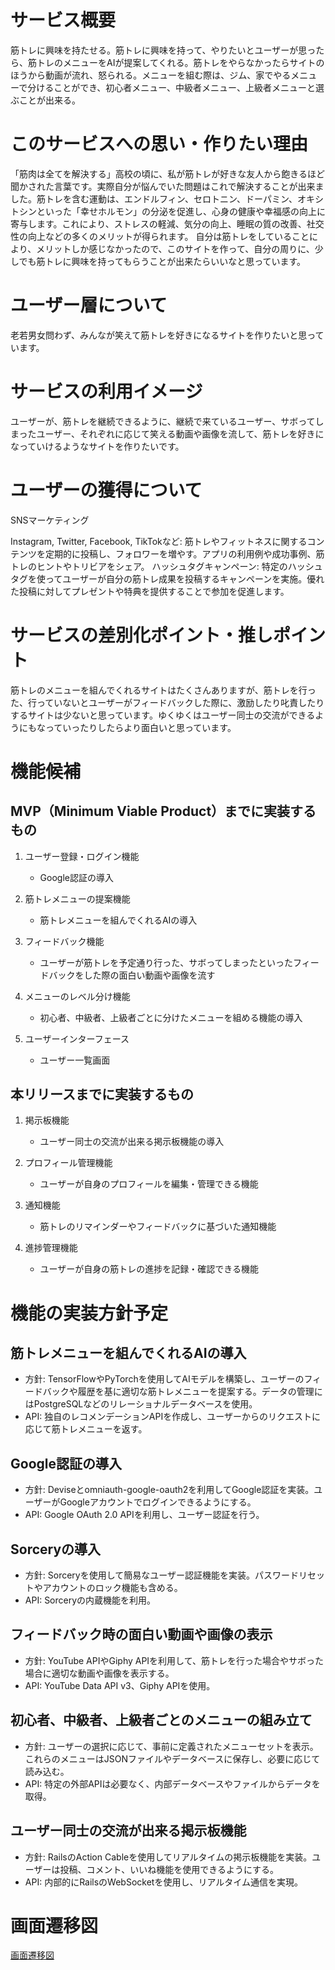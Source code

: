 # サービス概要

筋トレに興味を持たせる。筋トレに興味を持って、やりたいとユーザーが思ったら、筋トレのメニューをAIが提案してくれる。筋トレをやらなかったらサイトのほうから動画が流れ、怒られる。メニューを組む際は、ジム、家でやるメニューで分けることができ、初心者メニュー、中級者メニュー、上級者メニューと選ぶことが出来る。

# このサービスへの思い・作りたい理由

「筋肉は全てを解決する」高校の頃に、私が筋トレが好きな友人から飽きるほど聞かされた言葉です。実際自分が悩んでいた問題はこれで解決することが出来ました。筋トレを含む運動は、エンドルフィン、セロトニン、ドーパミン、オキシトシンといった「幸せホルモン」の分泌を促進し、心身の健康や幸福感の向上に寄与します。これにより、ストレスの軽減、気分の向上、睡眠の質の改善、社交性の向上などの多くのメリットが得られます。
自分は筋トレをしていることにより、メリットしか感じなかったので、このサイトを作って、自分の周りに、少しでも筋トレに興味を持ってもらうことが出来たらいいなと思っています。

# ユーザー層について

老若男女問わず、みんなが笑えて筋トレを好きになるサイトを作りたいと思っています。

# サービスの利用イメージ

ユーザーが、筋トレを継続できるように、継続で来ているユーザー、サボってしまったユーザー、それぞれに応じて笑える動画や画像を流して、筋トレを好きになっていけるようなサイトを作りたいです。

# ユーザーの獲得について

SNSマーケティング

Instagram, Twitter, Facebook, TikTokなど: 筋トレやフィットネスに関するコンテンツを定期的に投稿し、フォロワーを増やす。アプリの利用例や成功事例、筋トレのヒントやトリビアをシェア。
ハッシュタグキャンペーン: 特定のハッシュタグを使ってユーザーが自分の筋トレ成果を投稿するキャンペーンを実施。優れた投稿に対してプレゼントや特典を提供することで参加を促進します。

# サービスの差別化ポイント・推しポイント

筋トレのメニューを組んでくれるサイトはたくさんありますが、筋トレを行った、行っていないとユーザーがフィードバックした際に、激励したり叱責したりするサイトは少ないと思っています。ゆくゆくはユーザー同士の交流ができるようにもなっていったりしたらより面白いと思っています。

# 機能候補

## MVP（Minimum Viable Product）までに実装するもの
1. ユーザー登録・ログイン機能
   - Google認証の導入

2. 筋トレメニューの提案機能
   - 筋トレメニューを組んでくれるAIの導入

3. フィードバック機能
   - ユーザーが筋トレを予定通り行った、サボってしまったといったフィードバックをした際の面白い動画や画像を流す

4. メニューのレベル分け機能
   - 初心者、中級者、上級者ごとに分けたメニューを組める機能の導入

5. ユーザーインターフェース
   - ユーザー一覧画面

## 本リリースまでに実装するもの
1. 掲示板機能
   - ユーザー同士の交流が出来る掲示板機能の導入

2. プロフィール管理機能
   - ユーザーが自身のプロフィールを編集・管理できる機能

3. 通知機能
   - 筋トレのリマインダーやフィードバックに基づいた通知機能

4. 進捗管理機能
   - ユーザーが自身の筋トレの進捗を記録・確認できる機能

# 機能の実装方針予定

## 筋トレメニューを組んでくれるAIの導入
- 方針: TensorFlowやPyTorchを使用してAIモデルを構築し、ユーザーのフィードバックや履歴を基に適切な筋トレメニューを提案する。データの管理にはPostgreSQLなどのリレーショナルデータベースを使用。
- API: 独自のレコメンデーションAPIを作成し、ユーザーからのリクエストに応じて筋トレメニューを返す。

## Google認証の導入
- 方針: Deviseとomniauth-google-oauth2を利用してGoogle認証を実装。ユーザーがGoogleアカウントでログインできるようにする。
- API: Google OAuth 2.0 APIを利用し、ユーザー認証を行う。

## Sorceryの導入
- 方針: Sorceryを使用して簡易なユーザー認証機能を実装。パスワードリセットやアカウントのロック機能も含める。
- API: Sorceryの内蔵機能を利用。

## フィードバック時の面白い動画や画像の表示
- 方針: YouTube APIやGiphy APIを利用して、筋トレを行った場合やサボった場合に適切な動画や画像を表示する。
- API: YouTube Data API v3、Giphy APIを使用。

## 初心者、中級者、上級者ごとのメニューの組み立て
- 方針: ユーザーの選択に応じて、事前に定義されたメニューセットを表示。これらのメニューはJSONファイルやデータベースに保存し、必要に応じて読み込む。
- API: 特定の外部APIは必要なく、内部データベースやファイルからデータを取得。

## ユーザー同士の交流が出来る掲示板機能
- 方針: RailsのAction Cableを使用してリアルタイムの掲示板機能を実装。ユーザーは投稿、コメント、いいね機能を使用できるようにする。
- API: 内部的にRailsのWebSocketを使用し、リアルタイム通信を実現。

# 画面遷移図

[画面遷移図](https://www.figma.com/design/iI4guY9hV9iF5Yt4Lwx7ip/%E7%84%A1%E9%A1%8C?node-id=0-1&t=430NFehQVZY1Zuke-1)
